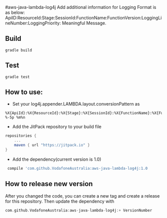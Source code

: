 #aws-java-lambda-log4j
Add additional information for Logging
Format is as below:
ApiID:ResourceId:Stage:SessionId:FunctionName:FunctionVersion:LoggingLineNumber:LoggingPriority: Meaningful Message.

## Build
`gradle build`

## Test
`gradle test`

## How to use:
* Set your log4j.appender.LAMBDA.layout.conversionPattern as 
```
%X{ApiId}:%X{ResourceId}:%X{Stage}:%X{SessionId}:%X{FunctionName}:%X{FunctionVersion}:%c:%L: %-5p %m%n
```
* Add the JitPack repository to your build file
```groovy
repositories {
	...
	maven { url "https://jitpack.io" }
}
```

* Add the dependency(current version is 1.0)
```groovy
 compile 'com.github.VodafoneAustralia:aws-java-lambda-log4j:1.0
```

## How to release new version
After you changed the code, you can create a new tag and create a release for this repository. Then update the dependency with 
```groovy
com.github.VodafoneAustralia:aws-java-lambda-log4j:+ VersionNumber
```